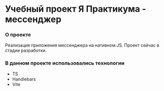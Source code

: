 # Учебный проект Я Практикума - мессенджер

### О проекте

Реализация приложения мессенджера на нативном JS. Проект сейчас в стадии разработки.

### В данном проекте использовались технологии

- TS
- Handlebars
- Vite
